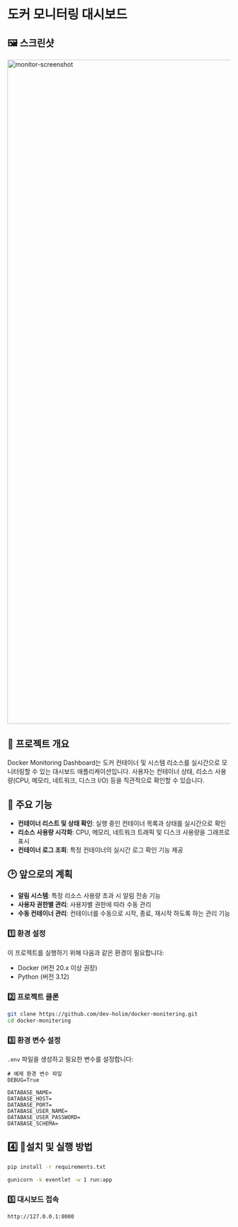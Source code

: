 # 도커 모니터링 대시보드

## 🖼️ 스크린샷
<img width="1498" alt="monitor-screenshot" src="https://github.com/user-attachments/assets/0e8fc1e7-398a-4ba2-bc34-9b0ae72f4067" />

## 📌 프로젝트 개요
Docker Monitoring Dashboard는 도커 컨테이너 및 시스템 리소스를 실시간으로 모니터링할 수 있는 대시보드 애플리케이션입니다. 사용자는 컨테이너 상태, 리소스 사용량(CPU, 메모리, 네트워크, 디스크 I/O) 등을 직관적으로 확인할 수 있습니다.

## 🚀 주요 기능
- **컨테이너 리스트 및 상태 확인**: 실행 중인 컨테이너 목록과 상태를 실시간으로 확인
- **리소스 사용량 시각화**: CPU, 메모리, 네트워크 트래픽 및 디스크 사용량을 그래프로 표시
- **컨테이너 로그 조회**: 특정 컨테이너의 실시간 로그 확인 기능 제공

## 🕑 앞으로의 계획
- **알림 시스템**: 특정 리소스 사용량 초과 시 알림 전송 기능
- **사용자 권한별 관리**: 사용자별 권한에 따라 수동 관리
- **수동 컨테이너 관리**: 컨테이너를 수동으로 시작, 종료, 재시작 하도록 하는 관리 기능


### 1️⃣ 환경 설정
이 프로젝트를 실행하기 위해 다음과 같은 환경이 필요합니다:
- Docker (버전 20.x 이상 권장)
- Python (버전 3.12)

### 2️⃣ 프로젝트 클론
```sh
git clone https://github.com/dev-holim/docker-monitering.git
cd docker-monitering
```

### 3️⃣ 환경 변수 설정
`.env` 파일을 생성하고 필요한 변수를 설정합니다:

```
# 예제 환경 변수 파일
DEBUG=True

DATABASE_NAME=
DATABASE_HOST=
DATABASE_PORT=
DATABASE_USER_NAME=
DATABASE_USER_PASSWORD=
DATABASE_SCHEMA=
```

## 4️⃣ 🔧설치 및 실행 방법
```bash
pip install -r requirements.txt
```

```bash
gunicorn -k eventlet -w 1 run:app
```

### 5️⃣ 대시보드 접속
```
http://127.0.0.1:8000
```
